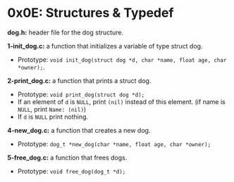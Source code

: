 # 0x0E: Structures & Typedef

**dog.h:** header file for the dog structure.

**1-init_dog.c:** a function that initializes a variable of type struct dog.

- Prototype: `void init_dog(struct dog *d, char *name, float age, char *owner);`.

**2-print_dog.c:** a function that prints a struct dog.

- Prototype: `void print_dog(struct dog *d);`
- If an element of `d` is `NULL`, print `(nil)` instead of this element. (if name is `NULL`, print `Name: (nil)`)
- If `d` is `NULL` print nothing.

**4-new_dog.c:** a function that creates a new dog.

- Prototype: `dog_t *new_dog(char *name, float age, char *owner);`

**5-free_dog.c:**  a function that frees dogs.

- Prototype: `void free_dog(dog_t *d);`

